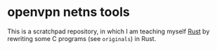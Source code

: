 # openvpn netns tools

This is a scratchpad repository, in which I am teaching myself
[Rust](https://rust-lang.org/) by rewriting some C programs (see
`originals`) in Rust.
